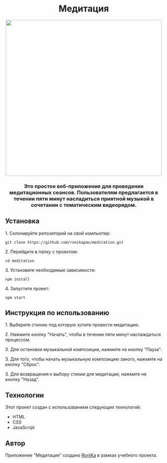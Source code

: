 <h1 align="center">Медитация</h1>
<div align="center">
<a href="https://app-to-do-list-app.netlify.app/" target="_blank"><img align="center" src="https://i.ibb.co/WsTjqkH/2023-12-17-223844.png" height="500"/></a> 
</div>
<h3 align="center">Это простое веб-приложение для проведения медитационных сеансов. Пользователям предлагается в течении пяти минут насладиться приятной музыкой в сочетании с тематическим видеорядом.</h3>
<h2>Установка</h2>
<p>1. Склонируйте репозиторий на свой компьютер:</p>
<pre><code>git clone https://github.com/ronikapav/meditation.git</code></pre>
<p>2. Перейдите в папку с проектом:</p>
<pre><code>cd meditation</code></pre>
<p>3. Установите необходимые зависимости:</p>
<pre><code>npm install</code></pre>
<p>4. Запустите проект:</p>
<pre><code>npm start</code></pre>
<h2>Инструкция по использованию</h2>
<p>1. Выберите стихию под которую хотите провести медитацию.</p>
<p>2. Нажмите кнопку "Начать", чтобы в течении пяти минут наслаждаться процессом.</p>
<p>3. Для остановки музыкальной композиции, нажмите на кнопку "Пауза".</p>
<p>3. Для того, чтобы начать музыкальную композицию заного, нажмите на кнопку "Сброс".</p>
<p>3. Для возвращения к выбору стихии для медитации, нажмите не кнопку "Назад".</p>
<h2>Технологии</h2>
<p>Этот проект создан с использованием следующих технологий:</p>
<ul>
<li>HTML</li>
<li>CSS</li>
<li>JavaScript</li>
</ul>
<h2>Автор</h2>
<p>Приложение "Медитация" создано <a href="https://t.me/ronikapav">RoniKa</a> в рамках учебного проекта.</p>
